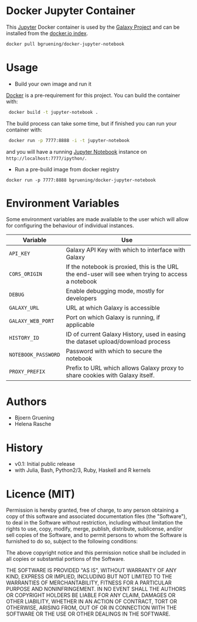 Docker Jupyter Container
========================


This [Jupyter](http://jupyter.org/) Docker container is used by the [Galaxy Project](https://galaxyproject.org/) and can be installed from the [docker.io index](https://registry.hub.docker.com/u/bgruening/docker-jupyter-notebook/).

```bash
docker pull bgruening/docker-jupyter-notebook
```

Usage
=====

* Build your own image and run it

 [Docker](https://www.docker.com) is a pre-requirement for this project. You can build the container with:
 ```bash
  docker build -t jupyter-notebook . 
 ```
 The build process can take some time, but if finished you can run your container with:
 ```bash
  docker run -p 7777:8888 -i -t jupyter-notebook
 ```
 and you will have a running [Jupyter Notebook](http://jupyter.org) instance on ``http://localhost:7777/ipython/``.

* Run a pre-build image from docker registry

 ``docker run -p 7777:8888 bgruening/docker-jupyter-notebook ``  


Environment Variables
=====================

Some environment variables are made available to the user which will allow for configuring the behaviour of individual instances.

Variable            | Use
------------------- | ---
`API_KEY`           | Galaxy API Key with which to interface with Galaxy
`CORS_ORIGIN`       | If the notebook is proxied, this is the URL the end-user will see when trying to access a notebook
`DEBUG`             | Enable debugging mode, mostly for developers
`GALAXY_URL`        | URL at which Galaxy is accessible
`GALAXY_WEB_PORT`   | Port on which Galaxy is running, if applicable
`HISTORY_ID`        | ID of current Galaxy History, used in easing the dataset upload/download process
`NOTEBOOK_PASSWORD` | Password with which to secure the notebook
`PROXY_PREFIX`      | Prefix to URL which allows Galaxy proxy to share cookies with Galaxy itself.


Authors
=======

 * Bjoern Gruening
 * Helena Rasche

History
=======

- v0.1: Initial public release
 - with Julia, Bash, Python2/3, Ruby, Haskell and R kernels 


Licence (MIT)
=============

Permission is hereby granted, free of charge, to any person obtaining a copy
of this software and associated documentation files (the "Software"), to deal
in the Software without restriction, including without limitation the rights
to use, copy, modify, merge, publish, distribute, sublicense, and/or sell
copies of the Software, and to permit persons to whom the Software is
furnished to do so, subject to the following conditions:

The above copyright notice and this permission notice shall be included in
all copies or substantial portions of the Software.

THE SOFTWARE IS PROVIDED "AS IS", WITHOUT WARRANTY OF ANY KIND, EXPRESS OR
IMPLIED, INCLUDING BUT NOT LIMITED TO THE WARRANTIES OF MERCHANTABILITY,
FITNESS FOR A PARTICULAR PURPOSE AND NONINFRINGEMENT. IN NO EVENT SHALL THE
AUTHORS OR COPYRIGHT HOLDERS BE LIABLE FOR ANY CLAIM, DAMAGES OR OTHER
LIABILITY, WHETHER IN AN ACTION OF CONTRACT, TORT OR OTHERWISE, ARISING FROM,
OUT OF OR IN CONNECTION WITH THE SOFTWARE OR THE USE OR OTHER DEALINGS IN
THE SOFTWARE.

